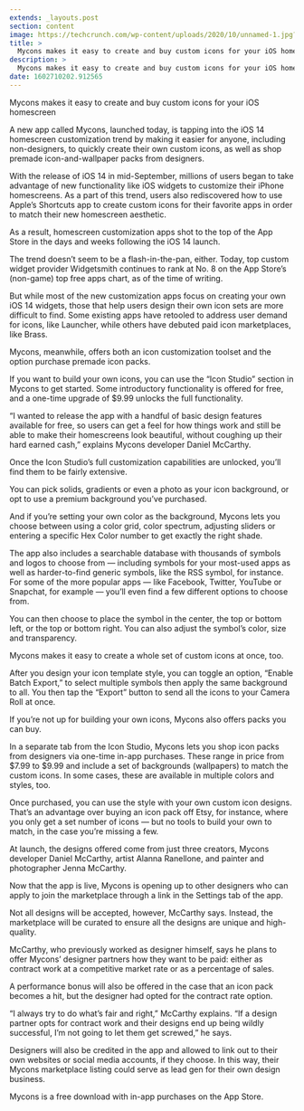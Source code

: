 ```yaml
--- 
extends: _layouts.post 
section: content 
image: https://techcrunch.com/wp-content/uploads/2020/10/unnamed-1.jpg?w=736 
title: > 
  Mycons makes it easy to create and buy custom icons for your iOS homescreen – TechCrunch 
description: > 
  Mycons makes it easy to create and buy custom icons for your iOS homescreenA new app called Mycons, launched today, is tapping into the iOS 14 homescreen customization trend by making it easier for anyone, including non-designers, to quickly create their own custom icons, as well as shop premade icon-and-wallpaper packs from designers.Mycons makes it easy to create a whole set of custom icons at once, too.If you’re not up for building your own icons, Mycons also offers packs you can buy.These range in price from $7.99 to $9.99 and include a set of backgrounds (wallpapers) to match the custom icons.Once purchased, you can use the style with your own custom icon designs. 
date: 1602710202.912565 
--- 
```

Mycons makes it easy to create and buy custom icons for your iOS homescreen

A new app called Mycons, launched today, is tapping into the iOS 14 homescreen customization trend by making it easier for anyone, including non-designers, to quickly create their own custom icons, as well as shop premade icon-and-wallpaper packs from designers.

With the release of iOS 14 in mid-September, millions of users began to take advantage of new functionality like iOS widgets to customize their iPhone homescreens. As a part of this trend, users also rediscovered how to use Apple’s Shortcuts app to create custom icons for their favorite apps in order to match their new homescreen aesthetic.

As a result, homescreen customization apps shot to the top of the App Store in the days and weeks following the iOS 14 launch.

The trend doesn’t seem to be a flash-in-the-pan, either. Today, top custom widget provider Widgetsmith continues to rank at No. 8 on the App Store’s (non-game) top free apps chart, as of the time of writing.

But while most of the new customization apps focus on creating your own iOS 14 widgets, those that help users design their own icon sets are more difficult to find. Some existing apps have retooled to address user demand for icons, like Launcher, while others have debuted paid icon marketplaces, like Brass.

Mycons, meanwhile, offers both an icon customization toolset and the option purchase premade icon packs.

If you want to build your own icons, you can use the “Icon Studio” section in Mycons to get started. Some introductory functionality is offered for free, and a one-time upgrade of $9.99 unlocks the full functionality.

“I wanted to release the app with a handful of basic design features available for free, so users can get a feel for how things work and still be able to make their homescreens look beautiful, without coughing up their hard earned cash,” explains Mycons developer Daniel McCarthy.

Once the Icon Studio’s full customization capabilities are unlocked, you’ll find them to be fairly extensive.

You can pick solids, gradients or even a photo as your icon background, or opt to use a premium background you’ve purchased.

And if you’re setting your own color as the background, Mycons lets you choose between using a color grid, color spectrum, adjusting sliders or entering a specific Hex Color number to get exactly the right shade.

The app also includes a searchable database with thousands of symbols and logos to choose from — including symbols for your most-used apps as well as harder-to-find generic symbols, like the RSS symbol, for instance. For some of the more popular apps — like Facebook, Twitter, YouTube or Snapchat, for example — you’ll even find a few different options to choose from.

You can then choose to place the symbol in the center, the top or bottom left, or the top or bottom right. You can also adjust the symbol’s color, size and transparency.

Mycons makes it easy to create a whole set of custom icons at once, too.

After you design your icon template style, you can toggle an option, “Enable Batch Export,” to select multiple symbols then apply the same background to all. You then tap the “Export” button to send all the icons to your Camera Roll at once.

If you’re not up for building your own icons, Mycons also offers packs you can buy.

In a separate tab from the Icon Studio, Mycons lets you shop icon packs from designers via one-time in-app purchases. These range in price from $7.99 to $9.99 and include a set of backgrounds (wallpapers) to match the custom icons. In some cases, these are available in multiple colors and styles, too.

Once purchased, you can use the style with your own custom icon designs. That’s an advantage over buying an icon pack off Etsy, for instance, where you only get a set number of icons — but no tools to build your own to match, in the case you’re missing a few.

At launch, the designs offered come from just three creators, Mycons developer Daniel McCarthy, artist Alanna Ranellone, and painter and photographer Jenna McCarthy.

Now that the app is live, Mycons is opening up to other designers who can apply to join the marketplace through a link in the Settings tab of the app.

Not all designs will be accepted, however, McCarthy says. Instead, the marketplace will be curated to ensure all the designs are unique and high-quality.

McCarthy, who previously worked as designer himself, says he plans to offer Mycons’ designer partners how they want to be paid: either as contract work at a competitive market rate or as a percentage of sales.

A performance bonus will also be offered in the case that an icon pack becomes a hit, but the designer had opted for the contract rate option.

“I always try to do what’s fair and right,” McCarthy explains. “If a design partner opts for contract work and their designs end up being wildly successful, I’m not going to let them get screwed,” he says.

Designers will also be credited in the app and allowed to link out to their own websites or social media accounts, if they choose. In this way, their Mycons marketplace listing could serve as lead gen for their own design business.

Mycons is a free download with in-app purchases on the App Store.